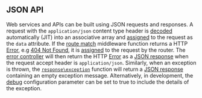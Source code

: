 ## JSON API
Web services and APIs can be built using JSON requests and responses. A request with the `application/json` content type header is [decoded](https://github.com/mvc5/http-message/blob/master/src/Plugin/Data.php#L64) automatically (JIT) into an associative array and [assigned](https://github.com/mvc5/http-message/blob/master/config/request.php#L33) to the request as the `data` attribute. If the [route match](https://github.com/mvc5/mvc5/blob/master/config/middleware.php#L7) middleware function returns a HTTP [Error](https://github.com/mvc5/mvc5/blob/master/src/Http/Error.php), e.g [404 Not Found](https://github.com/mvc5/mvc5/blob/master/src/Http/Error/NotFound.php), it is [assigned](https://github.com/mvc5/mvc5/blob/master/src/Route/Dispatch/Router.php#L108) to the request by the router. The [error controller](https://github.com/mvc5/mvc5/blob/master/src/Request/Error/Controller.php#L43) will then return the HTTP [Error](https://github.com/mvc5/mvc5/blob/master/src/Http/Error.php) as a [JSON response](https://github.com/mvc5/mvc5/blob/master/src/Response/JsonErrorResponse.php) when the request accept header is `application/json`. Similarly, when an exception is thrown, the [`response\exception`](https://github.com/mvc5/mvc5/blob/master/config/event.php#L7) function will return a [JSON response](https://github.com/mvc5/mvc5/blob/master/src/Response/JsonExceptionResponse.php) containing an empty exception message. Alternatively, in development, the [debug](https://github.com/mvc5/mvc5-application/blob/master/config/config.php#L9) configuration parameter can be set to true to include the details of the exception.

